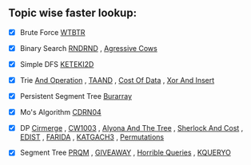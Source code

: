## Topic wise faster lookup:

- [x] Brute Force [WTBTR](https://github.com/harshraj22/problem_solving/blob/master/solution/codechef/WTBTR.cpp)

- [x] Binary Search [RNDRND](https://github.com/harshraj22/problem_solving/blob/master/solution/codechef/RNDRND.cpp) , [Agressive Cows](https://github.com/harshraj22/problem_solving/blob/master/solution/spoj/Aggressive_cows.cpp)

- [x] Simple DFS [KETEKI2D](https://github.com/harshraj22/problem_solving/blob/master/solution/codechef/KETEKI2D.cpp)

- [x] Trie [And Operation](https://github.com/harshraj22/problem_solving/blob/master/solution/codechef/And_operation.cpp) , [TAAND](https://github.com/harshraj22/problem_solving/blob/master/solution/codechef/TAAND.cpp) , [Cost Of Data](https://github.com/harshraj22/problem_solving/blob/master/solution/HackerEarth_solutions/Cost_of_Data.cpp) , [Xor And Insert](https://github.com/harshraj22/problem_solving/blob/master/solution/HackerEarth_solutions/Xor_and_Insert.cpp)

- [x] Persistent Segment Tree [Burarray](https://github.com/harshraj22/problem_solving/blob/master/solution/codechef/BURARRAY.cpp)

- [x] Mo's Algorithm [CDRN04](https://github.com/harshraj22/problem_solving/blob/master/solution/codechef/CDRN04.cpp)

- [x] DP [Cirmerge](https://github.com/harshraj22/problem_solving/blob/master/solution/codechef/CIRMERGE.cpp) , [CW1003](https://github.com/harshraj22/problem_solving/blob/master/solution/codechef/CW1003.cpp) , [Alyona And The Tree](https://github.com/harshraj22/problem_solving/blob/master/solution/codeforces/Alyona_and_the_Tree.cpp)	, [Sherlock And Cost](https://github.com/harshraj22/problem_solving/blob/master/solution/hacker_rank/sherlock_and_cost.cpp)	, [EDIST](https://github.com/harshraj22/problem_solving/blob/master/solution/spoj/EDIST.cpp)	, [FARIDA](https://github.com/harshraj22/problem_solving/blob/master/solution/spoj/FARIDA.cpp) , [KATGACH3](https://github.com/harshraj22/problem_solving/blob/master/solution/spoj/LATGACH3.cpp) , [Permutations](https://github.com/harshraj22/problem_solving/blob/master/solution/spoj/Permutations.cpp)

- [x] Segment Tree [PRQM](https://github.com/harshraj22/problem_solving/blob/master/solution/codechef/PRMQ.cpp) , [GIVEAWAY](https://github.com/harshraj22/problem_solving/blob/master/solution/spoj/GIVEAWAY.cpp) , [Horrible Queries](https://github.com/harshraj22/problem_solving/blob/master/solution/spoj/Horrible_queries.cpp) , [KQUERYO](https://github.com/harshraj22/problem_solving/blob/master/solution/spoj/KQUERYO_merge_sort_tree.cpp)